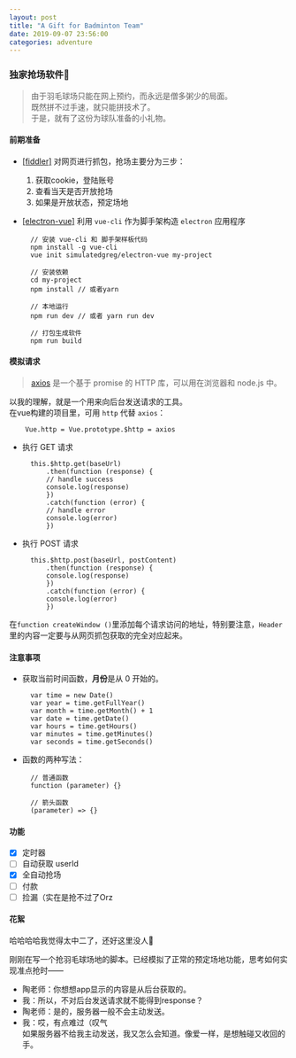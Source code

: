 ```yaml
---
layout: post
title: "A Gift for Badminton Team"
date: 2019-09-07 23:56:00
categories: adventure
---
```

### 独家抢场软件🏸

>由于羽毛球场只能在网上预约，而永远是僧多粥少的局面。  
既然拼不过手速，就只能拼技术了。  
于是，就有了这份为球队准备的小礼物。   

#### 前期准备
- [[fiddler]](https://www.telerik.com/fiddler) 对网页进行抓包，抢场主要分为三步：  
    1. 获取cookie，登陆账号  
    2. 查看当天是否开放抢场
    3. 如果是开放状态，预定场地
- [[electron-vue]](https://simulatedgreg.gitbooks.io/electron-vue/content/cn/) 利用 `vue-cli` 作为脚手架构造 `electron` 应用程序  

        // 安装 vue-cli 和 脚手架样板代码
        npm install -g vue-cli  
        vue init simulatedgreg/electron-vue my-project  

        // 安装依赖
        cd my-project  
        npm install // 或者yarn  

        // 本地运行
        npm run dev // 或者 yarn run dev  

        // 打包生成软件
        npm run build  

#### 模拟请求  
>[axios](http://www.axios-js.com/) 是一个基于 promise 的 HTTP 库，可以用在浏览器和 node.js 中。 

以我的理解，就是一个用来向后台发送请求的工具。  
在vue构建的项目里，可用 `http` 代替 `axios`：
        
        Vue.http = Vue.prototype.$http = axios  

- 执行 GET 请求  

        this.$http.get(baseUrl)
            .then(function (response) {
            // handle success
            console.log(response)
            })
            .catch(function (error) {
            // handle error
            console.log(error)
            })

- 执行 POST 请求  

        this.$http.post(baseUrl, postContent)
            .then(function (response) {
            console.log(response)
            })
            .catch(function (error) {
            console.log(error)
            })

在`function createWindow ()`里添加每个请求访问的地址，特别要注意，`Header`里的内容一定要与从网页抓包获取的完全对应起来。  

#### 注意事项  
- 获取当前时间函数，**月份**是从 0 开始的。

        var time = new Date()
        var year = time.getFullYear()
        var month = time.getMonth() + 1
        var date = time.getDate()
        var hours = time.getHours()
        var minutes = time.getMinutes()
        var seconds = time.getSeconds()

- 函数的两种写法：

        // 普通函数
        function (parameter) {}  

        // 箭头函数
        (parameter) => {}  

#### 功能 

- [x] 定时器
- [ ] 自动获取 userId
- [x] 全自动抢场
- [ ] 付款
- [ ] 捡漏（实在是抢不过了Orz

#### 花絮
哈哈哈哈我觉得太中二了，还好这里没人💃

刚刚在写一个抢羽毛球场地的脚本。已经模拟了正常的预定场地功能，思考如何实现准点抢时——  
- 陶老师：你想想app显示的内容是从后台获取的。  
- 我：所以，不对后台发送请求就不能得到response？  
- 陶老师：是的，服务器一般不会主动发送。
- 我：哎，有点难过（叹气    
如果服务器不给我主动发送，我又怎么会知道。像爱一样，是想触碰又收回的手。

